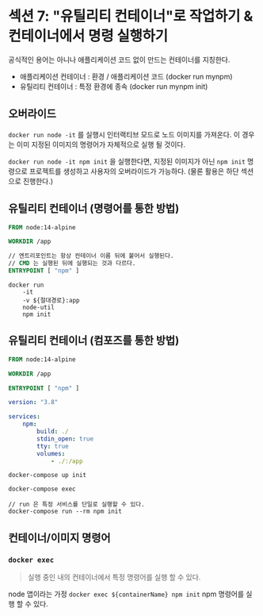 # 섹션 7: "유틸리티 컨테이너"로 작업하기 & 컨테이너에서 명령 실행하기

공식적인 용어는 아니나 애플리케이션 코드 없이 만드는 컨테이너를 지칭한다.

- 애플리케이션 컨테이너 : 환경 / 애플리케이션 코드 (docker run mynpm)
- 유틸리티 컨테이너 : 특정 환경에 종속 (docker run mynpm init)

## 오버라이드

`docker run node -it` 를 실행시 인터랙티브 모드로 노드 이미지를 가져온다. 이 경우는 이미 지정된 이미지의 명령어가 자체적으로 실행 될 것이다.

`docker run node -it npm init` 을 실행한다면, 지정된 이미지가 아닌 `npm init` 명령으로 프로젝트를 생성하고 사용자의 오버라이드가 가능하다. (물론 활용은 하단 섹션으로 진행한다.)

## 유틸리티 컨테이너 (명령어를 통한 방법)

```Dockerfile
FROM node:14-alpine

WORKDIR /app

// 엔트리포인트는 항상 컨테이너 이름 뒤에 붙어서 실행된다.
// CMD 는 실행된 뒤에 실행되는 것과 다르다.
ENTRYPOINT [ "npm" ]
```

```text
docker run
    -it
    -v ${절대경로}:app 
    node-util
    npm init
```

## 유틸리티 컨테이너 (컴포즈를 통한 방법)

```Dockerfile
FROM node:14-alpine

WORKDIR /app

ENTRYPOINT [ "npm" ]
```

```yml
version: "3.8"

services:
    npm:
        build: ./
        stdin_open: true
        tty: true
        volumes:
            - ./:/app
```

```text
docker-compose up init

docker-compose exec

// run 은 특정 서비스를 단일로 실행할 수 있다.
docker-compose run --rm npm init
```

## 컨테이너/이미지 명령어

### `docker exec`

> 실행 중인 내의 컨테이너에서 특정 명령어를 실행 할 수 있다.

node 앱이라는 가정 `docker exec ${containerName} npm init` npm 명령어를 실행 할 수 있다.
